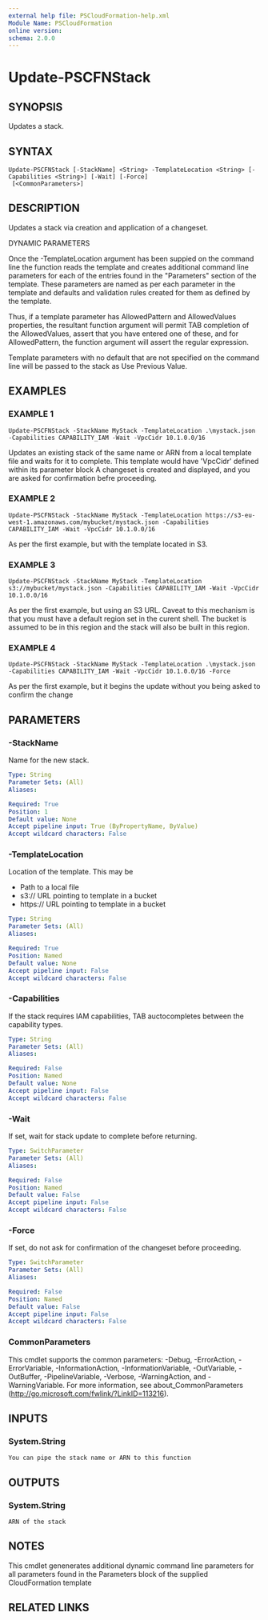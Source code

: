 ```yaml
---
external help file: PSCloudFormation-help.xml
Module Name: PSCloudFormation
online version:
schema: 2.0.0
---
```


# Update-PSCFNStack

## SYNOPSIS
Updates a stack.

## SYNTAX

```
Update-PSCFNStack [-StackName] <String> -TemplateLocation <String> [-Capabilities <String>] [-Wait] [-Force]
 [<CommonParameters>]
```

## DESCRIPTION
Updates a stack via creation and application of a changeset.

DYNAMIC PARAMETERS

Once the -TemplateLocation argument has been suppied on the command line
the function reads the template and creates additional command line parameters
for each of the entries found in the "Parameters" section of the template.
These parameters are named as per each parameter in the template and defaults
and validation rules created for them as defined by the template.

Thus, if a template parameter has AllowedPattern and AllowedValues properties,
the resultant function argument will permit TAB completion of the AllowedValues,
assert that you have entered one of these, and for AllowedPattern, the function
argument will assert the regular expression.

Template parameters with no default that are not specified on the command line
will be passed to the stack as Use Previous Value.

## EXAMPLES

### EXAMPLE 1
```
Update-PSCFNStack -StackName MyStack -TemplateLocation .\mystack.json -Capabilities CAPABILITY_IAM -Wait -VpcCidr 10.1.0.0/16
```

Updates an existing stack of the same name or ARN from a local template file and waits for it to complete.
This template would have 'VpcCidr' defined within its parameter block
A changeset is created and displayed, and you are asked for confirmation befre proceeding.

### EXAMPLE 2
```
Update-PSCFNStack -StackName MyStack -TemplateLocation https://s3-eu-west-1.amazonaws.com/mybucket/mystack.json -Capabilities CAPABILITY_IAM -Wait -VpcCidr 10.1.0.0/16
```

As per the first example, but with the template located in S3.

### EXAMPLE 3
```
Update-PSCFNStack -StackName MyStack -TemplateLocation s3://mybucket/mystack.json -Capabilities CAPABILITY_IAM -Wait -VpcCidr 10.1.0.0/16
```

As per the first example, but using an S3 URL.
Caveat to this mechanism is that you must have a default region set in the curent shell.
The bucket is assumed to be in this region and the stack will also be built in this region.

### EXAMPLE 4
```
Update-PSCFNStack -StackName MyStack -TemplateLocation .\mystack.json -Capabilities CAPABILITY_IAM -Wait -VpcCidr 10.1.0.0/16 -Force
```

As per the first example, but it begins the update without you being asked to confirm the change

## PARAMETERS

### -StackName
Name for the new stack.

```yaml
Type: String
Parameter Sets: (All)
Aliases:

Required: True
Position: 1
Default value: None
Accept pipeline input: True (ByPropertyName, ByValue)
Accept wildcard characters: False
```

### -TemplateLocation
Location of the template.
This may be
- Path to a local file
- s3:// URL pointing to template in a bucket
- https:// URL pointing to template in a bucket

```yaml
Type: String
Parameter Sets: (All)
Aliases:

Required: True
Position: Named
Default value: None
Accept pipeline input: False
Accept wildcard characters: False
```

### -Capabilities
If the stack requires IAM capabilities, TAB auctocompletes between the capability types.

```yaml
Type: String
Parameter Sets: (All)
Aliases:

Required: False
Position: Named
Default value: None
Accept pipeline input: False
Accept wildcard characters: False
```

### -Wait
If set, wait for stack update to complete before returning.

```yaml
Type: SwitchParameter
Parameter Sets: (All)
Aliases:

Required: False
Position: Named
Default value: False
Accept pipeline input: False
Accept wildcard characters: False
```

### -Force
If set, do not ask for confirmation of the changeset before proceeding.

```yaml
Type: SwitchParameter
Parameter Sets: (All)
Aliases:

Required: False
Position: Named
Default value: False
Accept pipeline input: False
Accept wildcard characters: False
```

### CommonParameters
This cmdlet supports the common parameters: -Debug, -ErrorAction, -ErrorVariable, -InformationAction, -InformationVariable, -OutVariable, -OutBuffer, -PipelineVariable, -Verbose, -WarningAction, and -WarningVariable. For more information, see about_CommonParameters (http://go.microsoft.com/fwlink/?LinkID=113216).

## INPUTS

### System.String
    You can pipe the stack name or ARN to this function

## OUTPUTS

### System.String
    ARN of the stack

## NOTES
This cmdlet genenerates additional dynamic command line parameters for all parameters found in the Parameters block of the supplied CloudFormation template

## RELATED LINKS
